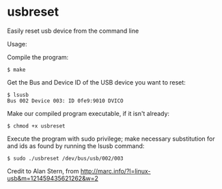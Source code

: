 usbreset
========

Easily reset usb device from the command line

Usage:

Compile the program:

    $ make

Get the Bus and Device ID of the USB device you want to reset:

    $ lsusb  
    Bus 002 Device 003: ID 0fe9:9010 DVICO  

Make our compiled program executable, if it isn't already:

    $ chmod +x usbreset

Execute the program with sudo privilege; make necessary substitution for <Bus> and <Device> ids as found by running the lsusb command:

    $ sudo ./usbreset /dev/bus/usb/002/003

Credit to Alan Stern, from http://marc.info/?l=linux-usb&m=121459435621262&w=2
